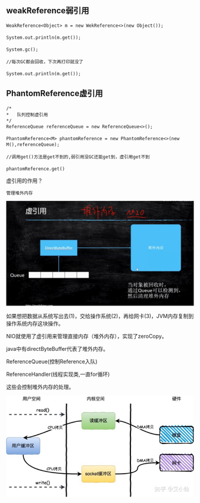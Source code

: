 weakReference弱引用
---

    WeakReference<Object> m = new WekReference<>(new Object());

    System.out.println(m.get());

    System.gc();

    //每次GC都会回收，下次再打印就没了

    System.out.println(m.get());


PhantomReference虚引用
---

    /*
    *   队列控制虚引用
    */
    ReferenceQueue referenceQueue = new ReferenceQueue<>();

    PhantomReference<M> phantomReference = new PhantomReference<>(new M(),referenceQueue);

    //调用get()方法是get不到的,弱引用没GC还能get到，虚引用get不到

    phantomReference.get()

虚引用的作用？

    管理堆外内存

![img_41.png](img_41.png)

如果想把数据从系统写出去(1)，交给操作系统(2)，再给网卡(3)，JVM内存复制到操作系统内存这块操作。

NIO就使用了虚引用来管理直接内存（堆外内存），实现了zeroCopy。

java中有directByteBuffer代表了堆外内存。

ReferenceQueue(控制Reference入队) 

ReferenceHandler(线程实现类,一直for循环) 

这些会控制堆外内存的处理。

![img_42.png](img_42.png)




